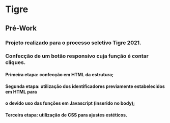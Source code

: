 # Tigre 
## Pré-Work

### Projeto realizado para o processo seletivo Tigre 2021.
### Confecção de um botão responsivo cuja função é contar cliques.

#### Primeira etapa: confecção em HTML da estrutura;
#### Segunda etapa: utilização dos identificadores previamente estabelecidos em HTML para
#### o devido uso das funções em Javascript (inserido no body);
#### Terceira etapa: utilização de CSS para ajustes estéticos. 
